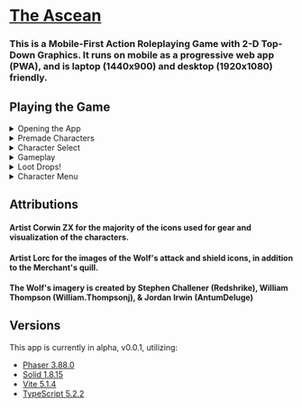 # [The Ascean](https://achreo.vercel.app)

### This is a Mobile-First Action Roleplaying Game with 2-D Top-Down Graphics. It runs on mobile as a progressive web app (PWA), and is laptop (1440x900) and desktop (1920x1080) friendly.

## Playing the Game
<details>
<summary>Opening the App</summary>

### You will encounter the home screen, entering for the first time will immediately move to character creation, otherwise your created characters are found in the menu selection here. 
![gif](https://media.giphy.com/media/R54QBSpSENyBdOIead/giphy.gif)
</details>
<details>
<summary>Premade Characters</summary>

#### You can choose a premade selection of characters with various backstories and focuses to quick start the game. 
![gif](https://media.giphy.com/media/tyyoBw9d693hzn92t5/giphy.gif)
</details>

<details>
<summary>Character Select</summary>

#### You may choose between characters you've selected and preview them before selecting which to enter the game with.
![gif](https://media.giphy.com/media/dGR4UZj8V4e7iH95WM/giphy.gif)
</details>

<details>
<summary>Gameplay</summary>

#### Running about the world, you are guaranteed to encounter enemies hostile to your existence, but you come capable of defending yourself! 

#### Multiple avenues of dispatching your enemies are present in the form of physical actions, such as swinging your weapon, rolling into them, and dodging or parrying their attacks. You also possess special abilities which are augmented by your mastery: from casting damaging effects and forms of crowd control such as confuse and polymorph, to healing yourself and creating protective shields.

#### You may run across enemies fighting each other, and engage with them, or be roped into their melee cause of their general aggression. It is a very unsafe world, proceed with caution!
![gif](https://media.giphy.com/media/0aJTZtGSQ5hOBwfLm9/giphy.gif)

</details>
<details>
<summary> Loot Drops!</summary>

#### When defeating enemies, there is a chance they may drop loot. It is interactive whether you click on it, or run across it diagetically in the world. You can preview it before looting it into your inventory.
![gif](https://media.giphy.com/media/2RxT465r9kEyTcRJGM/giphy.gif)
</details>

<details>
<summary>Character Menu</summary>

#### Everything to help yourself exists in this character menu: changing the button mapping and UI layouts, combat difficulty settings, character information, their inventory, quests, reputation, statistics, talents and more, are all housed here. 
![gif](https://media.giphy.com/media/2ssQembzD1q4fvHQrX/giphy.gif)
</details>

## Attributions
#### Artist Corwin ZX for the majority of the icons used for gear and visualization of the characters.
#### Artist Lorc for the images of the Wolf's attack and shield icons, in addition to the Merchant's quill.
#### The Wolf's imagery is created by Stephen Challener (Redshrike), William Thompson (William.Thompsonj), & Jordan Irwin (AntumDeluge)

## Versions

This app is currently in alpha, v0.0.1, utilizing:

- [Phaser 3.88.0](https://github.com/phaserjs/phaser)
- [Solid 1.8.15](https://github.com/solidjs/solid)
- [Vite 5.1.4](https://github.com/vitejs/vite)
- [TypeScript 5.2.2](https://github.com/microsoft/TypeScript)
